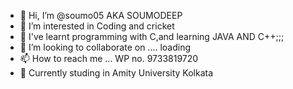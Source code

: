- 👋 Hi, I’m @soumo05 AKA SOUMODEEP
- 👀 I’m interested in Coding and cricket
- 🌱 I've learnt programming with C,and learning JAVA AND C++;;;
- 💞️ I’m looking to collaborate on .... loading
- 📫 How to reach me ... WP no. 9733819720
- 🏫 Currently studing in Amity University Kolkata

<!---
soumo05/soumo05 is a ✨ special ✨ repository because its `README.md` (this file) appears on your GitHub profile.
You can click the Preview link to take a look at your changes.
--->
